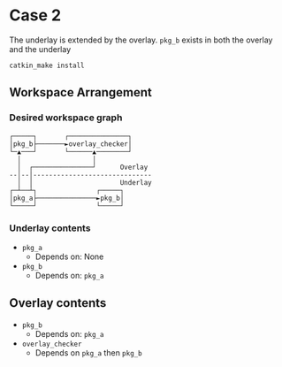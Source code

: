 # Case 2

The underlay is extended by the overlay.
`pkg_b` exists in both the overlay and the underlay

```
catkin_make install
```

## Workspace Arrangement


### Desired workspace graph

```
┌─────┐       ┌───────────────┐
│pkg_b├───────►overlay_checker│
└─▲───┘       └──────▲────────┘
  │                  │
  │  ┌───────────────┘      Overlay
--│--│------------------------------
  │  │                      Underlay
┌─┴──┴┐               ┌─────┐
│pkg_a├───────────────►pkg_b│
└─────┘               └─────┘
```

### Underlay contents

* `pkg_a`
  * Depends on: None
* `pkg_b`
  * Depends on: `pkg_a`

## Overlay contents

* `pkg_b`
  * Depends on: `pkg_a`
* `overlay_checker`
  * Depends on `pkg_a` then `pkg_b`
